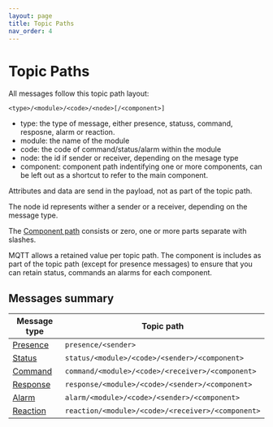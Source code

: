 ```yaml
---
layout: page
title: Topic Paths
nav_order: 4
---
```


# Topic Paths
All messages follow this topic path layout:

```
<type>/<module>/<code>/<node>[/<component>]
```

- type: the type of message, either presence, statuss, command, resposne, alarm or reaction.
- module: the name of the module
- code: the code of command/status/alarm within the module
- node: the id if sender or receiver, depending on the mesage type
- component: component path indentifying one or more components, can be left out as a shortcut to refer to the main component.

Attributes and data are send in the payload, not as part of the topic path.

The node id represents wither a sender or a receiver, depending on the message type.

The [Component path](components.md) consists or zero, one or more parts separate with slashes.

MQTT allows a retained value per topic path. The component is includes as part of the topic path (except for presence messages) to ensure that you can retain status, commands an alarms for each component.

## Messages summary

| Message type | Topic path |
|-|-|
| [Presence](presence.md) | `presence/<sender>` |
| [Status](status.md) | `status/<module>/<code>/<sender>/<component>` |
| [Command](command.md) | `command/<module>/<code>/<receiver>/<component>` |
| [Response](response.md) | `response/<module>/<code>/<sender>/<component>` |
| [Alarm](alarm.md) | `alarm/<module>/<code>/<sender>/<component>` |
| [Reaction](reaction.md) | `reaction/<module>/<code>/<receiver>/<component>` |

